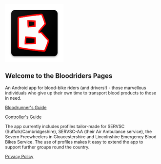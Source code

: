 ![Logo](ic_launcher.png)

## Welcome to the Bloodriders Pages

An Android app for blood-bike riders (and drivers!) - those marvellous individuals who give up their own time to transport blood products to those in need.

[Bloodrunner's Guide](https://roxburd.github.io/bloodriders/RidersGuide)

[Controller's Guide](https://roxburd.github.io/bloodriders/ControllersGuide)

The app currently includes profiles tailor-made for SERVSC (Suffolk/Cambridgeshire), SERVSC-AA (their Air Ambulance service), the Severn Freewheelers in Gloucestershire and Lincolnshire Emergency Blood Bikes Service. The use of profiles makes it easy to extend the app to support further groups round the country.

[Privacy Policy](https://roxburd.github.io/bloodriders/privacy)
